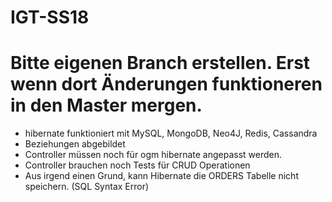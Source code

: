 # IGT-SS18
# Bitte eigenen Branch erstellen. Erst wenn dort Änderungen funktioneren in den Master mergen.

- hibernate funktioniert mit MySQL, MongoDB, Neo4J, Redis, Cassandra
- Beziehungen abgebildet
- Controller müssen noch für ogm hibernate angepasst werden.
- Controller brauchen noch Tests für CRUD Operationen
- Aus irgend einen Grund, kann Hibernate die ORDERS Tabelle nicht speichern. (SQL Syntax Error)
